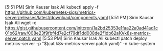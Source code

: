 [5:51 PM] Sirin Kausar Isak Ali
kubectl apply -f https://github.com/kubernetes-sigs/metrics-server/releases/latest/download/components.yaml
[5:51 PM] Sirin Kausar Isak Ali
wget -c https://gist.githubusercontent.com/initcron/1a2bd25353e1faa22a0ad41ad1c01b62/raw/008e23f9fbf4d7e2cf79df1dd008de2f1db62a10/k8s-metrics-server.patch.yaml
[5:53 PM] Sirin Kausar Isak Ali
kubectl patch deploy metrics-server -p "$(cat k8s-metrics-server.patch.yaml)" -n kube-system
